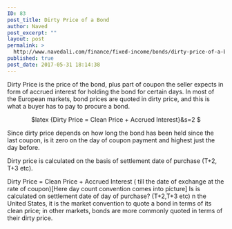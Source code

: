 ```yaml
---
ID: 83
post_title: Dirty Price of a Bond
author: Naved
post_excerpt: ""
layout: post
permalink: >
  http://www.navedali.com/finance/fixed-income/bonds/dirty-price-of-a-bond
published: true
post_date: 2017-05-31 18:14:38
---
```

Dirty Price is the price of the bond, plus part of coupon the seller expects in form of accrued interest for holding the bond for certain days. In most of the European markets, bond prices are quoted in dirty price, and this is what a buyer has to pay to procure a bond.

<p align="center">$latex
{Dirty Price = Clean Price + Accrued Interest}&amp;s=2
$</p>

Since dirty price depends on how long the bond has been held since the last coupon, is it zero on the day of coupon payment and highest just the day before.

Dirty price is calculated on the basis of settlement date of purchase (T+2, T+3 etc).

Dirty Price = Clean Price + Accrued Interest ( till the date of exchange at the rate of coupon)[Here day count convention comes into picture]
Is is calculated on settlement date of day of purchase? (T+2,T+3 etc)
n the United States, it is the market convention to quote a bond in terms of its clean price; in other markets, bonds are more commonly quoted in terms of their dirty price.